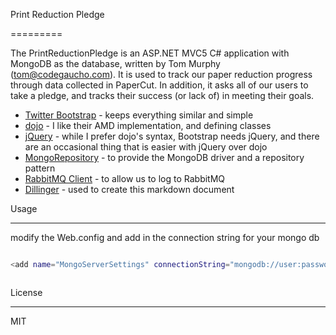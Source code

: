 Print Reduction Pledge

=========


The PrintReductionPledge is an ASP.NET MVC5 C# application with MongoDB as the database, written by Tom Murphy (tom@codegaucho.com).  It is used to track our paper reduction progress through data collected in PaperCut.  In addition, it asks all of our users to take a pledge, and tracks their success (or lack of) in meeting their goals.


* [Twitter Bootstrap] - keeps everything similar and simple
* [dojo] - I like their AMD implementation, and defining classes
* [jQuery] - while I prefer dojo's syntax, Bootstrap needs jQuery, and there are an occasional thing that is easier with jQuery over dojo
* [MongoRepository] - to provide the MongoDB driver and a repository pattern
* [RabbitMQ Client] - to allow us to log to RabbitMQ
* [Dillinger] - used to create this markdown document



Usage

----

modify the Web.config and add in the connection string for your mongo db



```sh

<add name="MongoServerSettings" connectionString="mongodb://user:password@server/database" />



``` 

License

----


MIT


[tom murphy]:http://codegaucho.com
[Twitter Bootstrap]:http://twitter.github.com/bootstrap/
[dojo]:http://dojotoolkit.org
[jQuery]:http://jquery.com
[Dillinger]:http://dillinger.io
[MongoRepository]:http://mongorepository.codeplex.com/
[RabbitMQ Client]:http://www.rabbitmq.com/dotnet.html

